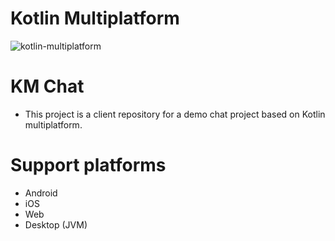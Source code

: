 # Kotlin Multiplatform
![kotlin-multiplatform](https://github.com/ColaGom/km-chat-client/assets/5292978/48ac6abe-7efa-46c1-ac9c-0bf0d06d4ad8)

# KM Chat
- This project is a client repository for a demo chat project based on Kotlin multiplatform.

# Support platforms
- Android
- iOS
- Web
- Desktop (JVM)
